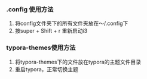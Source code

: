 ### .config 使用方法
1. 将config文件夹下的所有文件夹放在～/.config下
2. 按super + Shift + r 重新启动i3

### typora-themes使用方法
1. 将typora-themes下的文件放在typora的主题文件目录
2. 重启typora，正常切换主题

